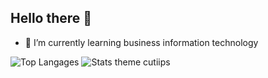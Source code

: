 ## Hello there 👋

<!--
**cutiips/cutiips** is a ✨ _special_ ✨ repository because its `README.md` (this file) appears on your GitHub profile.

Here are some ideas to get you started:

- 🔭 I’m currently working on ...
- 🌱 I’m currently learning ...
- 👯 I’m looking to collaborate on ...
- 🤔 I’m looking for help with ...
- 💬 Ask me about ...
- 📫 How to reach me: ...
- 😄 Pronouns: ...
- ⚡ Fun fact: ...
-->
- 🌱 I’m currently learning business information technology

![Top Langages](https://github-readme-stats.vercel.app/api/top-langs/?username=cutiips&layout=compact&theme=github_dark)
![Stats theme cutiips](https://github-readme-stats.vercel.app/api?username=cutiips&show_icons=true&theme=github_dark)
